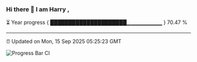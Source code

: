 ### Hi there 👋 I am Harry , 

⏳ Year progress { █████████████████████▁▁▁▁▁▁▁▁▁ } 70.47 %

---

⏰ Updated on Mon, 15 Sep 2025 05:25:23 GMT

![Progress Bar CI](https://github.com/duykhang68/duykhang68/workflows/Progress%20Bar%20CI/badge.svg)
